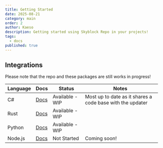 ```yaml
---
title: Getting Started
date: 2025-08-21
category: main
order: 2
author: Kaeso
description: Getting started using Skyblock Repo in your projects!
tags:
  - docs
published: true
---
```


## Integrations

Please note that the repo and these packages are still works in progress!

| Language | Docs                              | Status          | Notes                                                     |
| -------- | --------------------------------- | --------------- | --------------------------------------------------------- |
| C#       | [Docs](/docs/integrations/dotnet) | Available - WIP | Most up to date as it shares a code base with the updater |
| Rust     | [Docs](/docs/integrations/rust)   | Available - WIP |                                                           |
| Python   | [Docs](/docs/integrations/python) | Available - WIP |                                                           |
| Node.js  | [Docs](/docs/integrations/nodejs) | Not Started     | Coming soon!                                              |
